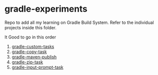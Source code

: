 # gradle-experiments
Repo to add all my learning on Gradle Build System. Refer to the individual projects inside this folder.

It Good to go in this order

1. [gradle-custom-tasks](gradle-custom-tasks)
2. [gradle-copy-task](gradle-copy-task)
3. [gradle-maven-publish](gradle-maven-publish)
4. [gradle-zip-task](gradle-zip-task)
5. [gradle-input-prompt-task](gradle-input-prompt-task)
